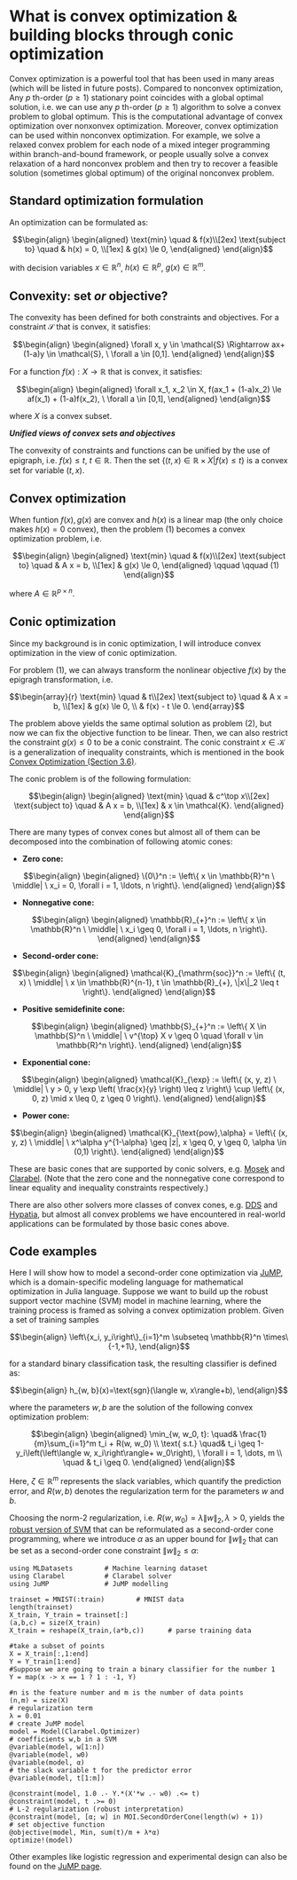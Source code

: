 <!-- ---
title: 'What is convex optimization？common constraints and objectives'
date: 2024-10-25
permalink: /posts/2024/10/Convex optimization blogs/
tags:
  - cool posts
  - category1
  - category2
--- -->
What is convex optimization & building blocks through conic optimization
======

Convex optimization is a powerful tool that has been used in many areas (which will be listed in future posts). Compared to nonconvex optimization, Any $p$ th-order ($p \ge 1$) stationary point coincides with a global optimal solution, i.e. we can use any $p$ th-order ($p \ge 1$) algorithm to solve a convex problem to global optimum. This is the computational advantage of convex optimization over nonxonvex optimization. Moreover, convex optimization can be used within nonconvex optimization. For example, we solve a relaxed convex problem for each node of a mixed integer programming within branch-and-bound framework, or people usually solve a convex relaxation of a hard nonconvex problem and then try to recover a feasible solution (sometimes global optimum) of the original nonconvex problem.


Standard optimization formulation
------
An optimization can be formulated as:
```math
\begin{align}
\begin{aligned}
\text{min} \quad & f(x)\\[2ex]
\text{subject to} \quad & h(x) = 0, \\[1ex]
        & g(x) \le 0, 
\end{aligned}
\end{align}
```
with decision variables $x \in \mathbb{R}^n$, $h(x) \in \mathbb{R}^{p}$, $g(x) \in \mathbb{R}^{m}$.

Convexity: set $\textit{or}$ objective?
------
The convexity has been defined for both constraints and objectives. For a constraint $\mathcal{S}$ that is convex, it satisfies:
```math
\begin{align}
\begin{aligned}
\forall x, y \in \mathcal{S} \Rightarrow ax+(1-a)y \in \mathcal{S}, \ \forall a \in [0,1].
\end{aligned}
\end{align}
```

For a function $f(x): X \rightarrow \mathbb{{R}}$ that is convex, it satisfies:
```math
\begin{align}
\begin{aligned}
\forall x_1, x_2 \in X, f(ax_1 + (1-a)x_2) \le af(x_1) + (1-a)f(x_2), \ \forall a \in [0,1],
\end{aligned}
\end{align}
```
where $X$ is a convex subset. 

***Unified views of convex sets and objectives***

The convexity of constraints and functions can be unified by the use of epigraph, i.e. $f(x) \le t, \ t \in \mathbb{R}$. Then the set $\left\{(t,x) \in \mathbb{R} \times X | f(x) \le t \right\}$ is a convex set for variable $(t,x)$.

Convex optimization
------
When funtion $f(x), g(x)$ are convex and $h(x)$ is a linear map (the only choice makes $h(x)=0$ convex), then the problem (1) becomes a convex optimization problem, i.e. 
```math
\begin{align}
\begin{aligned}
\text{min} \quad & f(x)\\[2ex]
 \text{subject to} \quad & A x = b, \\[1ex]
        & g(x) \le 0, 
\end{aligned}   \qquad \qquad (1)
\end{align}
```
where $A \in \mathbb{R}^{p \times n}$.

Conic optimization
------
Since my background is in conic optimization, I will introduce convex optimization in the view of conic optimization. 

For problem (1), we can always transform the nonlinear objective $f(x)$ by the epigragh transformation, i.e.
```math
\begin{array}{r}
\text{min} \quad & t\\[2ex]
 \text{subject to} \quad & A x = b, \\[1ex]
        & g(x) \le 0, \\
        & f(x) - t \le 0.
\end{array}
```
The problem above yields the same optimal solution as problem (2), but now we can fix the objective function to be linear. Then, we can also restrict the constraint $g(x) \le 0$ to be a conic constraint. The conic constraint $x \in \mathcal{K}$ is a generalization of inequality constraints, which is mentioned in the book [Convex Optimization (Section 3.6)](https://web.stanford.edu/~boyd/cvxbook/).  

The conic problem is of the following formulation:
```math
\begin{align}
\begin{aligned}
\text{min} \quad & c^\top x\\[2ex]
 \text{subject to} \quad & A x = b, \\[1ex]
        & x \in \mathcal{K}.
\end{aligned}
\end{align}
```
There are many types of convex cones but almost all of them can be decomposed into the combination of following atomic cones:
- **Zero cone:**  
```math
\begin{align}
\begin{aligned}
\{0\}^n := \left\{ x \in \mathbb{R}^n \ \middle| \ x_i = 0, \forall i = 1, \ldots, n \right\}.
\end{aligned}
\end{align}
```

- **Nonnegative cone:**  
```math
\begin{align}
\begin{aligned}
\mathbb{R}_{+}^n := \left\{ x \in \mathbb{R}^n \ \middle| \ x_i \geq 0, \forall i = 1, \ldots, n \right\}.
  \end{aligned}
\end{align}
```

- **Second-order cone:**  
```math
\begin{align}
\begin{aligned}
\mathcal{K}_{\mathrm{soc}}^n := \left\{ (t, x) \ \middle| \ x \in \mathbb{R}^{n-1}, t \in \mathbb{R}_{+}, \|x\|_2 \leq t \right\}.
\end{aligned}
\end{align}
```

- **Positive semidefinite cone:**  
```math
\begin{align}
\begin{aligned}
\mathbb{S}_{+}^n := \left\{ X \in \mathbb{S}^n \ \middle| \ v^{\top} X v \geq 0 \quad \forall v \in \mathbb{R}^n \right\}.
\end{aligned}
\end{align}
```

- **Exponential cone:**  
```math
\begin{align}
\begin{aligned}
\mathcal{K}_{\exp} := \left\{ (x, y, z) \ \middle| \ y > 0, y \exp \left( \frac{x}{y} \right) \leq z \right\} \cup \left\{ (x, 0, z) \mid x \leq 0, z \geq 0 \right\}.
\end{aligned}
\end{align}
```

- **Power cone:**  
```math
\begin{align}
\begin{aligned}
\mathcal{K}_{\text{pow},\alpha} = \left\{ (x, y, z) \ \middle| \ x^\alpha y^{1-\alpha} \geq |z|, x \geq 0, y \geq 0, \alpha \in (0,1) \right\}.
\end{aligned}
\end{align}
```

These are basic cones that are supported by conic solvers, e.g. [Mosek](https://www.mosek.com/) and [Clarabel](https://clarabel.org/stable/). (Note that the zero cone and the nonnegative cone correspond to linear equality and inequality constraints respectively.)

There are also other solvers more classes of convex cones, e.g. [DDS](https://link.springer.com/article/10.1007/s12532-023-00248-2) and [Hypatia](https://jump.dev/Hypatia.jl/stable/), but almost all convex problems we have encountered in real-world applications can be formulated by those basic cones above.

Code examples
------
Here I will show how to model a second-order cone optimization via [JuMP](https://jump.dev/JuMP.jl/stable/), which is a domain-specific modeling language for mathematical optimization in Julia language. Suppose we want to build up the robust support vector machine (SVM) model in machine learning, where the training process is framed as solving a convex optimization problem. Given a set of training samples
 ```math
 \begin{align}
 \left\{x_i, y_i\right\}_{i=1}^m \subseteq \mathbb{R}^n \times\{-1,+1\},
 \end{align}
 ``` 
 for a standard binary classification task, the resulting classifier is defined as: 
 ```math
 \begin{align}
 h_{w, b}(x)=\text{sgn}(\langle w, x\rangle+b),
 \end{align}
 ```
 where the parameters $w, b$ are the solution of the following convex optimization problem:
```math
\begin{align}
\begin{aligned}
	\min_{w, w_0, t}: \quad& \frac{1}{m}\sum_{i=1}^m t_i + R(w, w_0) \\
	\text{ s.t.} \quad& t_i \geq 1-y_i\left(\left\langle w, x_i\right\rangle+ w_0\right), \ \forall i = 1, \dots, m \\
	\quad & t_i \geq 0.
\end{aligned}
\end{align}
```
Here, $\zeta \in \mathbb{R}^m$ represents the slack variables, which quantify the prediction error, and $R(w,b)$ denotes the regularization term for the parameters $w$ and $b$. 

Choosing the norm-2 regularization, i.e. $R(w,w_0) = \lambda \|w\|_2, \lambda > 0$, yields the [robust version of SVM](https://www.jmlr.org/papers/v10/xu09b.html) that can be reformulated as a second-order cone programming, where we introduce $\alpha$ as an upper bound for $\|w\|_2$ that can be set as a second-order cone constraint $\|w\|_2 \le \alpha$: 

```
using MLDatasets        # Machine learning dataset
using Clarabel          # Clarabel solver
using JuMP              # JuMP modelling 

trainset = MNIST(:train)        # MNIST data
length(trainset)
X_train, Y_train = trainset[:]
(a,b,c) = size(X_train)
X_train = reshape(X_train,(a*b,c))      # parse training data

#take a subset of points
X = X_train[:,1:end] 
Y = Y_train[1:end]
#Suppose we are going to train a binary classifier for the number 1
Y = map(x -> x == 1 ? 1 : -1, Y)

#n is the feature number and m is the number of data points
(n,m) = size(X)
# regularization term
λ = 0.01
# create JuMP model
model = Model(Clarabel.Optimizer)
# coefficients w,b in a SVM
@variable(model, w[1:n])                
@variable(model, w0)     
@variable(model, α)
# the slack variable t for the predictor error
@variable(model, t[1:m])

@constraint(model, 1.0 .- Y.*(X'*w .- w0) .<= t)
@constraint(model, t .>= 0)             
# L-2 regularization (robust interpretation)
@constraint(model, [α; w] in MOI.SecondOrderCone(length(w) + 1))        
# set objective function
@objective(model, Min, sum(t)/m + λ*α)
optimize!(model)
```

Other examples like logistic regression and experimental design can also be found on the [JuMP page](https://jump.dev/JuMP.jl/stable/tutorials/conic/introduction/).